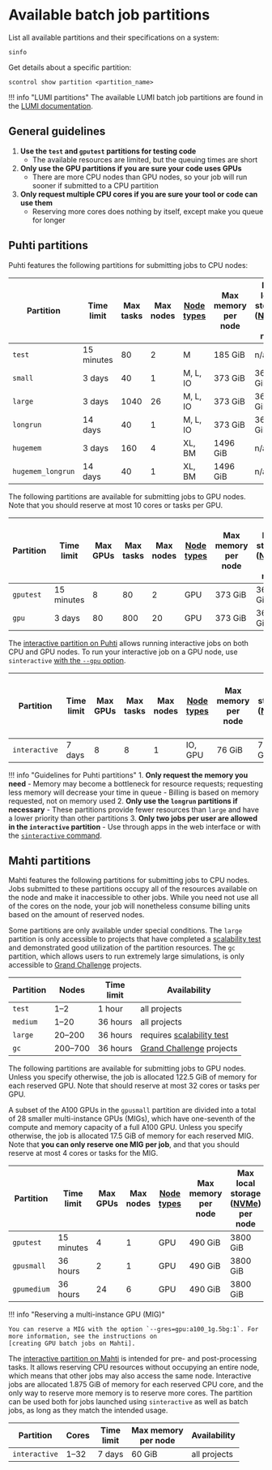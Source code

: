 # Available batch job partitions

List all available partitions and their specifications on a system:

```
sinfo
```

Get details about a specific partition:

```
scontrol show partition <partition_name>
```

!!! info "LUMI partitions"
    The available LUMI batch job partitions are found in the
    [LUMI documentation].

## General guidelines

1. **Use the `test` and `gputest` partitions for testing code**
    - The available resources are limited, but the queuing times are short
2. **Only use the GPU partitions if you are sure your code uses GPUs**
    - There are more CPU nodes than GPU nodes, so your job will run sooner if
      submitted to a CPU partition
3. **Only request multiple CPU cores if you are sure your tool or code can
use them**
    - Reserving more cores does nothing by itself, except make you queue for
    longer

## Puhti partitions

Puhti features the following partitions for submitting jobs to CPU nodes:

| Partition         | Time<br>limit | Max<br>tasks | Max<br>nodes | [Node types](../systems-puhti.md) | Max memory<br>per node | Max local storage<br>([NVMe]) per node |
|-------------------|---------------|--------------|--------------|-----------------------------------|------------------------|----------------------------------------|
| `test`            | 15 minutes    | 80           | 2            | M                                 | 185 GiB                | n/a                                    |
| `small`           | 3 days        | 40           | 1            | M, L, IO                          | 373 GiB                | 3600 GiB                               |
| `large`           | 3 days        | 1040         | 26           | M, L, IO                          | 373 GiB                | 3600 GiB                               |
| `longrun`         | 14 days       | 40           | 1            | M, L, IO                          | 373 GiB                | 3600 GiB                               |
| `hugemem`         | 3 days        | 160          | 4            | XL, BM                            | 1496 GiB               | n/a                                    |
| `hugemem_longrun` | 14 days       | 40           | 1            | XL, BM                            | 1496 GiB               | n/a                                    |

The following partitions are available for submitting jobs to GPU nodes. Note
that you should reserve at most 10 cores or tasks per GPU.

| Partition | Time<br>limit | Max<br>GPUs | Max<br>tasks | Max<br>nodes | [Node types](../systems-puhti.md) | Max memory<br>per node | Max local storage<br>([NVMe]) per node |
|-----------|---------------|-------------|--------------|--------------|-----------------------------------|------------------------|----------------------------------------|
| `gputest` | 15 minutes    | 8           | 80           | 2            | GPU                               | 373 GiB                | 3600 GiB                               |
| `gpu`     | 3 days        | 80          | 800          | 20           | GPU                               | 373 GiB                | 3600 GiB                               |

The
[interactive partition on Puhti] allows running interactive jobs on both CPU
and GPU nodes. To run your interactive job on a GPU node, use `sinteractive`
[with the `--gpu` option](./interactive-usage.md#sinteractive-in-puhti).

| Partition     | Time<br>limit | Max<br>GPUs | Max<br>tasks| Max<br>nodes | [Node types](../systems-puhti.md) | Max memory<br>per node | Max local storage<br>([NVMe]) per node |
|---------------|---------------|-------------|-------------|--------------|-----------------------------------|------------------------|----------------------------------------|
| `interactive` | 7 days        | 8           | 8           | 1            | IO, GPU                           | 76 GiB                 | 720 GiB                                |

!!! info "Guidelines for Puhti partitions"
    1. **Only request the memory you need**
        - Memory may become a bottleneck for resource requests; requesting
          less memory will decrease your time in queue
        - Billing is based on memory requested, not on memory used
    2. **Only use the `longrun` partitions if necessary**
        - These partitions provide fewer resources than `large` and have a
          lower priority than other partitions
    3. **Only two jobs per user are allowed in the `interactive` partition**
        - Use through apps in the web interface or with the
        [`sinteractive` command](interactive-usage.md#easy-interactive-work-sinteractive-command).

## Mahti partitions

Mahti features the following partitions for submitting jobs to CPU nodes. Jobs
submitted to these partitions occupy all of the resources available on the
node and make it inaccessible to other jobs. While you need not use all
of the cores on the node, your job will nonetheless consume billing units
based on the amount of reserved nodes.

Some partitions are only available under special conditions. The `large`
partition is only accessible to projects that have completed a
[scalability test] and demonstrated good utilization of the partition
resources. The `gc` partition, which allows users to run extremely large
simulations, is only accessible to
[Grand Challenge] projects.

| Partition | Nodes   | Time<br>limit | Availability                 |
|-----------|---------|---------------|------------------------------|
| `test`    | 1–2     | 1 hour        | all projects                 |
| `medium`  | 1–20    | 36 hours      | all projects                 |
| `large`   | 20–200  | 36 hours      | requires [scalability test]  |
| `gc`      | 200–700 | 36 hours      | [Grand Challenge] projects   |

The following partitions are available for submitting jobs to GPU nodes.
Unless you specify otherwise, the job is allocated 122.5 GiB of memory for
each reserved GPU. Note that should reserve at most 32 cores or tasks per GPU.

A subset of the A100 GPUs in the `gpusmall` partition are divided into a total
of 28 smaller multi-instance GPUs (MIGs), which have one-seventh of the
compute and memory capacity of a full A100 GPU. Unless you specify otherwise,
the job is allocated 17.5 GiB of memory for each reserved MIG. Note that **you
can only reserve one MIG per job**, and that you should reserve at most 4
cores or tasks for the MIG.

| Partition   | Time<br>limit | Max<br>GPUs | Max<br>nodes | [Node types](../systems-mahti.md) | Max memory<br>per node | Max local storage<br>([NVMe]) per node |
|-------------|---------------|-------------|--------------|-----------------------------------|------------------------|----------------------------------------|
| `gputest`   | 15 minutes    | 4           | 1            | GPU                               | 490 GiB                | 3800 GiB                               |
| `gpusmall`  | 36 hours      | 2           | 1            | GPU                               | 490 GiB                | 3800 GiB                               |
| `gpumedium` | 36 hours      | 24          | 6            | GPU                               | 490 GiB                | 3800 GiB                               |

!!! info "Reserving a multi-instance GPU (MIG)"

    You can reserve a MIG with the option `--gres=gpu:a100_1g.5bg:1`. For
    more information, see the instructions on
    [creating GPU batch jobs on Mahti].

The [interactive partition on Mahti] is intended for pre- and post-processing
tasks. It allows reserving CPU resources without occupying an entire node,
which means that other jobs may also access the same node. Interactive jobs
are allocated 1.875 GiB of memory for each reserved CPU core, and the only way
to reserve more memory is to reserve more cores. The partition can be used
both for jobs launched using `sinteractive` as well as batch jobs, as long as
they match the intended usage.

| Partition     | Cores       | Time<br>limit | Max memory<br>per node | Availability |
|---------------|-------------|---------------|------------------------|--------------|
| `interactive` | 1–32        |  7 days       | 60 GiB                 | all projects |

<!-- Links -->
[creating GPU batch jobs on Mahti]: ./creating-job-scripts-mahti.md#gpu-batch-jobs
[Grand Challenge]: https://research.csc.fi/grand-challenge-proposals
[interactive partition on Mahti]: ./interactive-usage.md#sinteractive-in-mahti
[interactive partition on Puhti]: ./interactive-usage.md#sinteractive-in-puhti
[LUMI documentation]: https://docs.lumi-supercomputer.eu/runjobs/scheduled-jobs/partitions/
[NVMe]: ../disk.md#compute-nodes-with-local-ssd-nvme-disks
[scalability test]: ../../accounts/how-to-access-mahti-large-partition.md
<!-- Links -->
